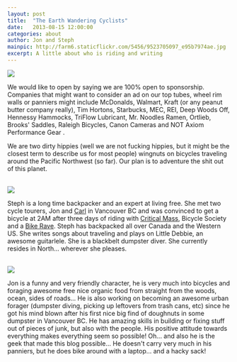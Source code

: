 ```yaml
---
layout: post
title:  "The Earth Wandering Cyclists"
date:   2013-08-15 12:00:00
categories: about
author: Jon and Steph
mainpic: http://farm6.staticflickr.com/5456/9523705097_e95b7974ae.jpg
excerpt: A little about who is riding and writing
---
```


<img class="left_photo" src="{{ page.mainpic }}" />

We would like to open by saying we are 100% open to sponsorship.  Companies that might want to consider an ad on our top tubes, wheel rim walls or panniers might include McDonalds, Walmart, Kraft (or any peanut butter company really)<!--more-->, Tim Hortons, Starbucks, MEC, REI, Deep Woods Off, Hennessy Hammocks, TriFlow Lubricant, Mr. Noodles Ramen, Ortlieb, Brooks' Saddles, Raleigh Bicycles, Canon Cameras and NOT Axiom Performance Gear .

We are two dirty hippies (well we are not fucking hippies, but it might be the closest term to describe us for most people) wingnuts on bicycles traveling around the Pacific Northwest (so far). Our plan is to adventure the shit out of this planet.

<br style="clear: both;" />

<img class="right_photo" src="http://farm8.staticflickr.com/7359/9526514996_d56c61ceb2.jpg" />

<span class="big_start">Steph</span> is a long time backpacker and an expert at living free.  She met two cycle tourers, Jon and <a href="http://wandermu.de/">Carl</a> in Vancouver BC and was convinced to get a bicycle at 2AM after three days of riding with <a href="http://vancouvercm.blogspot.ca/">Critical Mass</a>, Bicycle Society and a <a href="http://bikerave.ca/">Bike Rave</a>.  Steph has backpacked all over Canada and the Western US.  She writes songs about traveling and plays on Little Debbie, an awesome guitarlele.  She is a blackbelt dumpster diver.  She currently resides in North... wherever she pleases.

<br style="clear: both;" />

<img class="right_photo" src="http://farm6.staticflickr.com/5522/9565698076_2147632820_n.jpg" />

<span class="big_start">Jon</span> is a funny and very friendly character, he is very much into bicycles and foraging awesome free nice organic food from straight from the woods, ocean, sides of roads... He is also working on becoming an awesome urban forager (dumpster diving, picking up leftovers from trash cans, etc) since he got his mind blown after his first nice big find of doughnuts in some dumpster in Vancouver BC. He has amazing skills in building or fixing stuff out of pieces of junk, but also with the people. His positive attitude towards everything makes everything seem so possible! Oh... and also he is the geek that made this blog possible... He doesn't carry very much in his panniers, but he does bike around with a laptop... and a hacky sack! 



